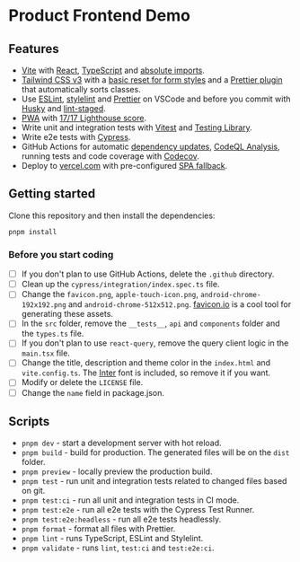 # Product Frontend Demo

## Features

- [Vite](https://vitejs.dev) with [React](https://reactjs.org), [TypeScript](https://www.typescriptlang.org) and [absolute imports](https://github.com/aleclarson/vite-tsconfig-paths).
- [Tailwind CSS v3](https://tailwindcss.com) with a [basic reset for form styles](https://github.com/tailwindlabs/tailwindcss-forms) and a [Prettier plugin](https://github.com/tailwindlabs/prettier-plugin-tailwindcss) that automatically sorts classes.
- Use [ESLint](https://eslint.org), [stylelint](https://stylelint.io) and [Prettier](https://prettier.io) on VSCode and before you commit with [Husky](https://github.com/typicode/husky) and [lint-staged](https://github.com/okonet/lint-staged).
- [PWA](https://github.com/antfu/vite-plugin-pwa) with [17/17 Lighthouse score](https://web.dev/pwa-checklist/).
- Write unit and integration tests with [Vitest](https://vitest.dev/) and [Testing Library](https://testing-library.com/).
- Write e2e tests with [Cypress](https://www.cypress.io).
- GitHub Actions for automatic [dependency updates](https://renovatebot.com/), [CodeQL Analysis](https://securitylab.github.com/tools/codeql), running tests and code coverage with [Codecov](https://about.codecov.io/).
- Deploy to [vercel.com](https://vercel.com/) with pre-configured [SPA fallback](https://vercel.com/docs/configuration#routes/advanced/spa-fallback).

## Getting started

Clone this repository and then install the dependencies:

```
pnpm install
```

### Before you start coding

- [ ] If you don't plan to use GitHub Actions, delete the `.github` directory.
- [ ] Clean up the `cypress/integration/index.spec.ts` file.
- [ ] Change the `favicon.png`, `apple-touch-icon.png`, `android-chrome-192x192.png` and `android-chrome-512x512.png`. [favicon.io](https://favicon.io) is a cool tool for generating these assets.
- [ ] In the `src` folder, remove the `__tests__`, `api` and `components` folder and the `types.ts` file.
- [ ] If you don't plan to use `react-query`, remove the query client logic in the `main.tsx` file.
- [ ] Change the title, description and theme color in the `index.html` and `vite.config.ts`. The [Inter](https://rsms.me/inter/) font is included, so remove it if you want.
- [ ] Modify or delete the `LICENSE` file.
- [ ] Change the `name` field in package.json.

## Scripts

- `pnpm dev` - start a development server with hot reload.
- `pnpm build` - build for production. The generated files will be on the `dist` folder.
- `pnpm preview` - locally preview the production build.
- `pnpm test` - run unit and integration tests related to changed files based on git.
- `pnpm test:ci` - run all unit and integration tests in CI mode.
- `pnpm test:e2e` - run all e2e tests with the Cypress Test Runner.
- `pnpm test:e2e:headless` - run all e2e tests headlessly.
- `pnpm format` - format all files with Prettier.
- `pnpm lint` - runs TypeScript, ESLint and Stylelint.
- `pnpm validate` - runs `lint`, `test:ci` and `test:e2e:ci`.

